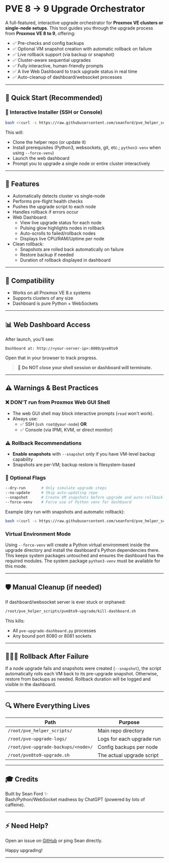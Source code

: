 # PVE 8 → 9 Upgrade Orchestrator

A full-featured, interactive upgrade orchestrator for **Proxmox VE clusters or single-node setups**. This tool guides you through the upgrade process from **Proxmox VE 8 to 9**, offering:

- ✅ Pre-checks and config backups
- ✅ Optional VM snapshot creation with automatic rollback on failure
- ✅ Live rollback support (via backup or snapshot)
- ✅ Cluster-aware sequential upgrades
- ✅ Fully interactive, human-friendly prompts
- ✅ A live Web Dashboard to track upgrade status in real time
- ✅ Auto-cleanup of dashboard/websocket processes

---

## 🚀 Quick Start (Recommended)
### 🔗 Interactive Installer (SSH or Console)
```bash
bash <(curl -s https://raw.githubusercontent.com/seanford/pve_helper_scripts/main/pve8to9-upgrade/pve-upgrade-orchestrator.sh)
```
This will:
- Clone the helper repo (or update it)
- Install prerequisites (Python3, websockets, git, etc.; `python3-venv` when using `--force-venv`)
- Launch the web dashboard
- Prompt you to upgrade a single node or entire cluster interactively

---

## 🔧 Features
- Automatically detects cluster vs single-node
- Performs pre-flight health checks
- Pushes the upgrade script to each node
- Handles rollback if errors occur
- Web Dashboard:
  - View live upgrade status for each node
  - Pulsing glow highlights nodes in rollback
  - Auto-scrolls to failed/rollback nodes
  - Displays live CPU/RAM/Uptime per node
- Clean rollback:
  - Snapshots are rolled back automatically on failure
  - Restore backup if needed
  - Duration of rollback displayed in dashboard

---

## 📅 Compatibility
- Works on all Proxmox VE 8.x systems
- Supports clusters of any size
- Dashboard is pure Python + WebSockets

---

## 📊 Web Dashboard Access
After launch, you'll see:
```
Dashboard at: http://<your-server-ip>:8080/pve8to9
```
Open that in your browser to track progress.

> 🚫 **Do NOT close your shell session or dashboard will terminate.**

---

## ⚠️ Warnings & Best Practices

### ❌ **DON'T run from Proxmox Web GUI Shell**
- The web GUI shell may block interactive prompts (`read` won't work).
- Always use:
  - ✅ SSH (`ssh root@your-node`) **OR**
  - ✅ Console (via IPMI, KVM, or direct monitor)

### ⚠️ Rollback Recommendations
- **Enable snapshots** with `--snapshot` only if you have VM-level backup capability
- Snapshots are per-VM; backup restore is filesystem-based

### 🚧 Optional Flags
```bash
--dry-run       # Only simulate upgrade steps
--no-update     # Skip auto-updating repo
--snapshot      # Create VM snapshots before upgrade and auto-rollback on failure
--force-venv    # Force use of Python venv for dashboard
```
Example (dry run with snapshots and automatic rollback):
```bash
bash <(curl -s https://raw.githubusercontent.com/seanford/pve_helper_scripts/main/pve8to9-upgrade/pve-upgrade-orchestrator.sh) --dry-run --snapshot
```

### Virtual Environment Mode
Using `--force-venv` will create a Python virtual environment inside the upgrade directory and install the dashboard's Python dependencies there. This keeps system packages untouched and ensures the dashboard has the required modules. The system package `python3-venv` must be available for this mode.

---

## 🛡️ Manual Cleanup (if needed)
If dashboard/websocket server is ever stuck or orphaned:
```bash
/root/pve_helper_scripts/pve8to9-upgrade/kill-dashboard.sh
```
This kills:
- All `pve-upgrade-dashboard.py` processes
- Any bound port 8080 or 8081 sockets

---

## 🧍🏼‍⚖️ Rollback After Failure
If a node upgrade fails and snapshots were created (`--snapshot`), the script automatically rolls each VM back to its pre-upgrade snapshot. Otherwise, restore from backups as needed. Rollback duration will be logged and visible in the dashboard.

---

## 🔍 Where Everything Lives
| Path                                   | Purpose                       |
|----------------------------------------|-------------------------------|
| `/root/pve_helper_scripts/`            | Main repo directory          |
| `/root/pve-upgrade-logs/`              | Logs for each upgrade run   |
| `/root/pve-upgrade-backups/<node>/`    | Config backups per node     |
| `/root/pve8to9-upgrade.sh`             | The actual upgrade script   |

---

## 🎓 Credits
Built by Sean Ford ✨  
Bash/Python/WebSocket madness by ChatGPT (powered by lots of caffeine).

---

## ⚡ Need Help?
Open an issue on [GitHub](https://github.com/seanford/pve_helper_scripts/issues) or ping Sean directly.

Happy upgrading!

---
